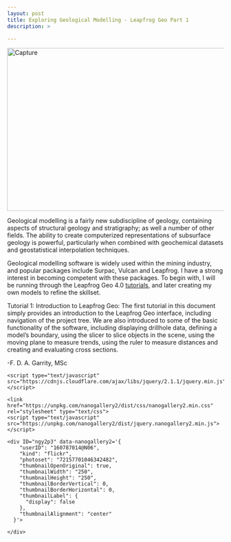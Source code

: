 ```yaml
---
layout: post
title: Exploring Geological Modelling - Leapfrog Geo Part 1
description: >

---
```

<a data-flickr-embed="true"  href="https://www.flickr.com/photos/160787014@N06/46124760702/in/dateposted-public/" title="Capture"><img src="https://farm5.staticflickr.com/4834/46124760702_744d9c91fb_z.jpg" width="640" height="379" alt="Capture"></a><script async src="//embedr.flickr.com/assets/client-code.js" charset="utf-8"></script>

Geological modelling is a fairly new subdiscipline of geology, containing aspects of structural geology and stratigraphy; as well a number of other fields. The ability to create computerized representations of subsurface geology is powerful, particularly when combined with geochemical datasets and geostatistical interpolation techniques. 

Geological modelling software is widely used within the mining industry, and popular packages include Surpac, Vulcan and Leapfrog. I have a strong interest in becoming competent with these packages. To begin with, I will be running through the Leapfrog Geo 4.0  <a href="http://help.leapfrog3d.com/Tutorials/Geo/4.0/en-GB/LeapfrogGeoTutorials.pdf">tutorials</a>, and later creating my own models to refine the skillset.

Tutorial 1: Introduction to Leapfrog Geo:
The first tutorial in this document simply provides an introduction to the Leapfrog Geo interface, including navigation of the project tree. We are also introduced to some of the basic functionality of the software, including displaying drillhole data, defining a model’s boundary, using the slicer to slice objects in the scene, using the moving plane to measure trends, using the ruler to measure distances and creating and evaluating cross sections.

-F. D. A. Garrity, MSc

<html>
  <head>
    <meta name="viewport" content="user-scalable=no, width=device-width, initial-scale=1, maximum-scale=1">

    <script type="text/javascript" src="https://cdnjs.cloudflare.com/ajax/libs/jquery/2.1.1/jquery.min.js"></script>

    <link href="https://unpkg.com/nanogallery2/dist/css/nanogallery2.min.css" rel="stylesheet" type="text/css">
    <script type="text/javascript" src="https://unpkg.com/nanogallery2/dist/jquery.nanogallery2.min.js"></script>

  </head>
  <body>

    <div ID="ngy2p3" data-nanogallery2='{
        "userID": "160787014@N06",
        "kind": "flickr",
        "photoset": "72157701046342482",
        "thumbnailOpenOriginal": true,
        "thumbnailWidth": "250",
        "thumbnailHeight": "250",
        "thumbnailBorderVertical": 0,
        "thumbnailBorderHorizontal": 0,
        "thumbnailLabel": {
          "display": false
        },
        "thumbnailAlignment": "center"
      }'>

    </div>
    
  </body>
</html>
